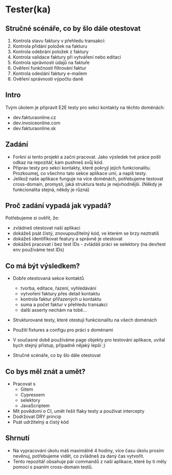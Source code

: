 # Tester(ka)
## Stručné scénáře, co by šlo dále otestovat
  1. Kontrola stavu faktury v přehledu transakcí:
  2. Kontrola přidání položek na fakturu
  3. Kontrola odebrání položek z faktury
  4. Kontrola validace faktury při vytváření nebo editaci
  5. Kontrola správnosti údajů na faktuře
  6. Ověření funkčnosti filtrování faktur
  7. Kontrola odeslání faktury e-mailem
  8. Ověření správnosti výpočtu daně 
## Intro
Tvým úkolem je připravit E2E testy pro sekci kontakty na těchto doménách:

  * dev.fakturaonline.cz
  * dev.invoiceonline.com
  * dev.fakturaonline.sk

## Zadání
- Forkni si tento projekt a začni pracovat. Jako výsledek tvé práce pošli odkaz na repozitář, kam pushneš svůj kód.
- Připrav testy pro sekci kontakty, které pokryjí jejich funkcionalitu. Prozkoumej, co všechno tato sekce aplikace umí, a napiš testy.
- Jelikož naše aplikace funguje na více doménách, potřebujeme testovat cross-domain, promysli, jaká struktura testu je nejvhodnější. (Někdy je funkcionalita stejná, někdy je různá)

## Proč zadání vypadá jak vypadá?
Potřebujeme si ověřit, že:

- zvládneš otestovat naší aplikaci
- dokážeš psát čistý, znovupoužitelný kód, ve kterém se brzy neztratíš
- dokážeš identifikovat featury a správně je otestovat
- dokážeš pracovat i bez test IDs - zvládáš práci se selektory (na dev/test env používáme test IDs)


## Co má být výsledkem?

- Dobře otestovaná sekce kontaktů

  - tvorba, editace, řazení, vyhledávání
  - vytvoření faktury přes detail kontaktu
  - kontrola faktur přiřazených u kontaktu
  - suma a počet faktur v přehledu transakcí
  - další asserty nechám na tobě...

- Strukturované testy, které otestují funkcionalitu na všech doménách
- Použití fixtures a configu pro práci s doménami
- V současné době používáme page objekty pro testování aplikace, uvítal bych stejný přístup, případně nějaký lepší ;)
- Stručné scénáře, co by šlo dále otestovat

## Co bys měl znát a umět?
- Pracovat s
  - Gitem
  - Cypressem
  - selektory
  - JavaScriptem
- Mít povědomí o CI, umět řešit flaky testy a používat intercepty
- Dodržovat DRY princip
- Psát udržitelný a čistý kód

## Shrnutí
- Na vypracování úkolu máš maximálně 4 hodiny, více času úkolu prosím nevěnuj, potřebujeme vidět, co zvládneš za daný čas vytvořit.
- Tento repozitář obsahuje pár commandů z naší aplikace, které by ti měly pomoci s psaním cross-domain testů.
